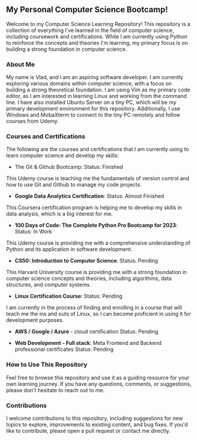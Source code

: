 ## My Personal Computer Science Bootcamp!

Welcome to my Computer Science Learning Repository! This repository is a collection of everything I've learned in the field of computer science, including coursework and certifications. While I am currently using Python to reinforce the concepts and theories I'm learning, my primary focus is on building a strong foundation in computer science.

### About Me
My name is Vlad, and I am an aspiring software developer. I am currently exploring various domains within computer science, with a focus on building a strong theoretical foundation. I am using Vim as my primary code editor, as I am interested in learning Linux and working from the command line. I have also installed Ubuntu Server on a tiny PC, which will be my primary development environment for this repository. Additionally, I use Windows and MobaXterm to connect to the tiny PC remotely and follow courses from Udemy.

### Courses and Certifications
The following are the courses and certifications that I am currently using to learn computer science and develop my skills:

* The Git & Github Bootcamp: 
Status: Finished

This Udemy course is teaching me the fundamentals of version control and how to use Git and Github to manage my code projects.

* __Google Data Analytics Certification__:
Status: Almost Finished

This Coursera certification program is helping me to develop my skills in data analysis, which is a big interest for me.

* __100 Days of Code: The Complete Python Pro Bootcamp for 2023__: 
Status: In Work

This Udemy course is providing me with a comprehensive understanding of Python and its application in software development.

* __CS50: Introduction to Computer Science__: 
Status: Pending

This Harvard University course is providing me with a strong foundation in computer science concepts and theories, including algorithms, data structures, and computer systems.

* __Linux Certification Course__: 
Status: Pending

I am currently in the process of finding and enrolling in a course that will teach me the ins and outs of Linux, so I can become proficient in using it for development purposes. 

* __AWS / Google / Azure__ - cloud certification
Status: Pending

* __Web Development - Full stack__: 
Meta Frontend and Backend professional certificates
Status: Pending

### How to Use This Repository
Feel free to browse this repository and use it as a guiding resource for your own learning journey. If you have any questions, comments, or suggestions, please don't hesitate to reach out to me.

### Contributions
I welcome contributions to this repository, including suggestions for new topics to explore, improvements to existing content, and bug fixes. If you'd like to contribute, please open a pull request or contact me directly.
